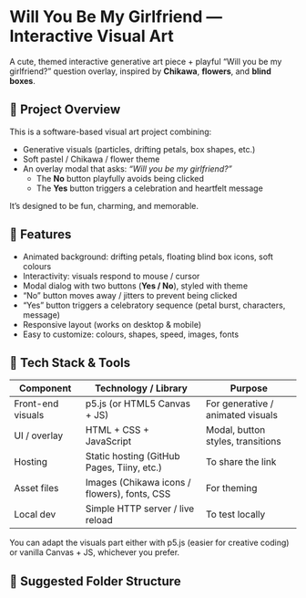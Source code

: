# Will You Be My Girlfriend — Interactive Visual Art

A cute, themed interactive generative art piece + playful “Will you be my girlfriend?” question overlay, inspired by **Chikawa**, **flowers**, and **blind boxes**.

## 🎯 Project Overview

This is a software-based visual art project combining:

- Generative visuals (particles, drifting petals, box shapes, etc.)
- Soft pastel / Chikawa / flower theme
- An overlay modal that asks: *“Will you be my girlfriend?”*  
  - The **No** button playfully avoids being clicked  
  - The **Yes** button triggers a celebration and heartfelt message

It’s designed to be fun, charming, and memorable.

## 🧩 Features

- Animated background: drifting petals, floating blind box icons, soft colours  
- Interactivity: visuals respond to mouse / cursor  
- Modal dialog with two buttons (**Yes / No**), styled with theme  
- “No” button moves away / jitters to prevent being clicked  
- “Yes” button triggers a celebratory sequence (petal burst, characters, message)  
- Responsive layout (works on desktop & mobile)  
- Easy to customize: colours, shapes, speed, images, fonts  

## 🔧 Tech Stack & Tools

| Component | Technology / Library | Purpose |
|---|---|---|
| Front-end visuals | p5.js (or HTML5 Canvas + JS) | For generative / animated visuals |
| UI / overlay | HTML + CSS + JavaScript | Modal, button styles, transitions |
| Hosting | Static hosting (GitHub Pages, Tiiny, etc.) | To share the link |
| Asset files | Images (Chikawa icons / flowers), fonts, CSS | For theming |
| Local dev | Simple HTTP server / live reload | To test locally |

You can adapt the visuals part either with p5.js (easier for creative coding) or vanilla Canvas + JS, whichever you prefer.

## 📁 Suggested Folder Structure